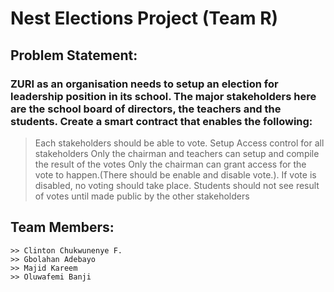 # Nest Elections Project (Team R)

## Problem Statement: 
### ZURI as an organisation needs to setup an election for leadership position in its school. The major stakeholders here are the school board of directors, the teachers and the students. Create a smart contract that enables the following:
> Each stakeholders should be able to vote.
> Setup Access control for all stakeholders
> Only the chairman and teachers can setup and compile the result of the votes
> Only the chairman can grant access for the vote to happen.(There should be enable and disable vote.). If vote is disabled, no voting should take place.
> Students should not see result of votes until made public by the other stakeholders

## Team Members:
    >> Clinton Chukwunenye F.
    >> Gbolahan Adebayo
    >> Majid Kareem
    >> Oluwafemi Banji
